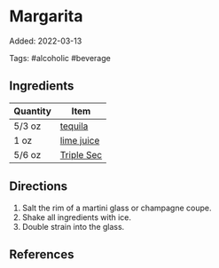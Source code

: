 # Margarita

Added: 2022-03-13

Tags: #alcoholic #beverage

## Ingredients

| Quantity | Item                                        |
| -------- | ------------------------------------------- |
| 5/3 oz   | [tequila](../_ingredients/tequila.md)       |
| 1 oz     | [lime juice](../_ingredients/lime-juice.md) |
| 5/6 oz   | [Triple Sec](../_ingredients/triple-sec.md) |

## Directions

1. Salt the rim of a martini glass or champagne coupe.
2. Shake all ingredients with ice.
3. Double strain into the glass.

## References

[^1]: Original recipe: The Periodic Table of Cocktails
